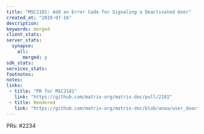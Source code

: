 ```yaml
---
title: "MSC2181: Add an Error Code for Signaling a Deactivated User"
created_at: "2019-07-16"
description:
keywords: merged
client_stats:
server_stats:
  synapse:
    all:
      merged: y
sdk_stats:
services_stats:
footnotes:
notes:
links:
 - title: "PR for MSC2181"
   link: "https://github.com/matrix-org/matrix-doc/pull/2181"
 - title: Rendered
   link: "https://github.com/matrix-org/matrix-doc/blob/anoa/user_deactivated_msc/proposals/2181-user-deactivated-errcode.md"
---
```


PRs: #2234
